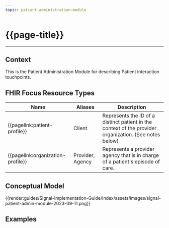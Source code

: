 ```yaml
---
topic: patient-administration-module
---
```


# {{page-title}}

---

## Context
This is the Patient Administration Module for describing Patient interaction touchpoints.

## FHIR Focus Resource Types

| Name                      | Aliases                                   | Description |
| --- | --- | --- |
| {{pagelink:patient-profile}} | Client        | Represents the ID of a distinct patient in the context of the provider organization. (See notes below) |
| {{pagelink:organization-profile}} | Provider, Agency        | Represents a provider agency that is in charge of a patient's episode of care. |


## Conceptual Model

{{render:guides/Signal-Implementation-Guide/Index/assets/images/signal-patient-admin-module-2023-09-11.png}}

## Examples

